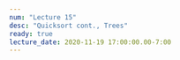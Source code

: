 ```yaml
---
num: "Lecture 15"
desc: "Quicksort cont., Trees"
ready: true
lecture_date: 2020-11-19 17:00:00.00-7:00
---
```

